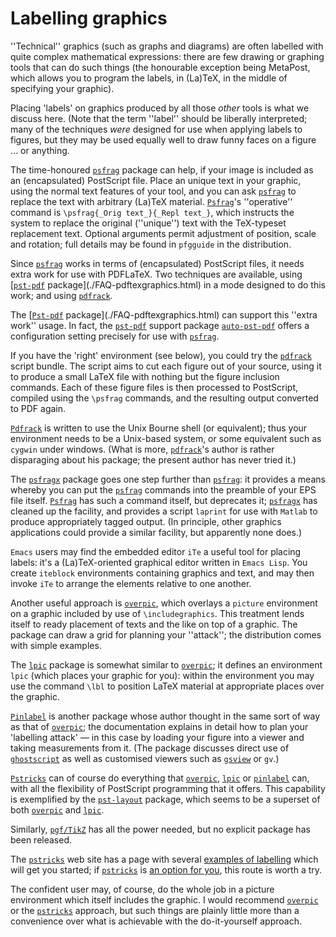 # Labelling graphics

''Technical'' graphics (such as graphs and diagrams) are often
labelled with quite complex mathematical expressions: there are few
drawing or graphing tools that can do such things (the honourable
exception being MetaPost, which allows you to program the labels, in
(La)TeX, in the middle of specifying your graphic).

Placing 'labels' on graphics produced by all those _other_ tools is
what we discuss here.  (Note that the term ''label'' should be
liberally interpreted; many of the techniques _were_ designed for
use when applying labels to figures, but they may be used equally well
to draw funny faces on a figure &hellip; or anything.

The time-honoured [`psfrag`](http://ctan.org/pkg/psfrag) package can help, if your image is
included as an (encapsulated) PostScript file.  Place an unique
text in your graphic, using the normal text features of your tool, and
you can ask [`psfrag`](http://ctan.org/pkg/psfrag) to replace the text with arbitrary
(La)TeX material.  [`Psfrag`](http://ctan.org/pkg/Psfrag)'s ''operative'' command is
`\psfrag{_Orig text_}{_Repl text_}`, which
instructs the system to replace the original (''unique'') text with
the TeX-typeset replacement text.  Optional arguments permit
adjustment of position, scale and rotation; full details may be found
in `pfgguide` in the distribution.

Since [`psfrag`](http://ctan.org/pkg/psfrag) works in terms of (encapsulated) PostScript files,
it needs extra work for use with PDFLaTeX.  Two techniques are
available, using [[`pst-pdf`](http://ctan.org/pkg/pst-pdf) package](./FAQ-pdftexgraphics.html)
in a mode designed to do this work; and using [`pdfrack`](http://ctan.org/pkg/pdfrack).

The [[`Pst-pdf`](http://ctan.org/pkg/Pst-pdf) package](./FAQ-pdftexgraphics.html) can support
this ''extra work'' usage.  In fact, the [`pst-pdf`](http://ctan.org/pkg/pst-pdf) support
package [`auto-pst-pdf`](http://ctan.org/pkg/auto-pst-pdf) offers a configuration setting
precisely for use with [`psfrag`](http://ctan.org/pkg/psfrag).

If you have the 'right' environment (see below), you could try the
[`pdfrack`](http://ctan.org/pkg/pdfrack) script bundle.  The script aims to cut each figure
out of your source, using it to produce a small LaTeX file with
nothing but the figure inclusion commands.  Each of these figure files
is then processed to PostScript, compiled using the `\psfrag` commands,
and the resulting output converted to PDF again.

[`Pdfrack`](http://ctan.org/pkg/Pdfrack) is written to use the Unix Bourne shell (or
equivalent); thus your environment needs to be a Unix-based system, or
some equivalent such as `cygwin` under windows.  (What is
more, [`pdfrack`](http://ctan.org/pkg/pdfrack)'s author is rather disparaging about his
package; the present author has never tried it.)

The [`psfragx`](http://ctan.org/pkg/psfragx) package goes one step further than
[`psfrag`](http://ctan.org/pkg/psfrag): it provides a means whereby you can put the
[`psfrag`](http://ctan.org/pkg/psfrag) commands into the preamble of your EPS file
itself.  [`Psfrag`](http://ctan.org/pkg/Psfrag) has such a command itself, but deprecates
it; [`psfragx`](http://ctan.org/pkg/psfragx) has cleaned up the facility, and provides a
script `laprint` for use with `Matlab` to produce
appropriately tagged output.  (In principle, other graphics
applications could provide a similar facility, but apparently none does.)

`Emacs` users may find the embedded editor `iTe` a
useful tool for placing labels: it's a (La)TeX-oriented graphical
editor written in `Emacs Lisp`.  You create
`iteblock` environments containing graphics and text, and
may then invoke `iTe` to arrange the elements relative to one
another.

Another useful approach is [`overpic`](http://ctan.org/pkg/overpic), which overlays a
`picture` environment on a graphic included by use of
`\includegraphics`.  This treatment lends itself to ready placement
of texts and the like on top of a graphic.  The package can draw a
grid for planning your ''attack''; the distribution comes with simple
examples.

The [`lpic`](http://ctan.org/pkg/lpic) package is somewhat similar to [`overpic`](http://ctan.org/pkg/overpic);
it defines an environment `lpic` (which places your
graphic for you): within the environment you may use the command
`\lbl` to position LaTeX material at appropriate places over the
graphic.

[`Pinlabel`](http://ctan.org/pkg/Pinlabel) is another package whose author thought in the same
sort of way as that of [`overpic`](http://ctan.org/pkg/overpic); the documentation explains
in detail how to plan your 'labelling attack'&nbsp;&mdash; in this case by
loading your figure into a viewer and taking measurements from it.
(The package discusses direct use of
[`ghostscript`](http://www.ghostscript.com/) as well as
customised viewers such as
[`gsview`](http://www.ghostgum.com.au/) or
`gv`.)

[`Pstricks`](http://ctan.org/pkg/Pstricks) can of course do everything
that [`overpic`](http://ctan.org/pkg/overpic), [`lpic`](http://ctan.org/pkg/lpic) or [`pinlabel`](http://ctan.org/pkg/pinlabel)
can, with all the flexibility of PostScript programming that it offers.
This capability is exemplified by the [`pst-layout`](http://ctan.org/pkg/pst-layout) package,
which seems to be a superset of both [`overpic`](http://ctan.org/pkg/overpic) and
[`lpic`](http://ctan.org/pkg/lpic).

Similarly, [`pgf/TikZ`](http://ctan.org/pkg/pgf/TikZ) has all the power needed, but no
explicit package has been released.

The [`pstricks`](http://ctan.org/pkg/pstricks) web site has a page with several 
[examples of labelling](http://pstricks.tug.org/main.cgi?file=Examples/overlay)
which will get you started; if [`pstricks`](http://ctan.org/pkg/pstricks) is 
[an option for you](./FAQ-drawing.html), this route is worth a try.

The confident user may, of course, do the whole job in a picture
environment which itself includes the graphic.  I would recommend
[`overpic`](http://ctan.org/pkg/overpic) or the [`pstricks`](http://ctan.org/pkg/pstricks) approach, but such things
are plainly little more than a convenience over what is achievable
with the do-it-yourself approach.

